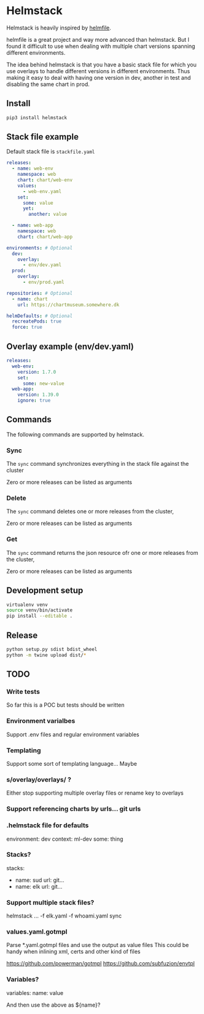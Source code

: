 # Helmstack

Helmstack is heavily inspired by [helmfile](https://github.com/roboll/helmfile).

helmfile is a great project and way more advanced than helmstack. But I found it difficult to use when dealing with multiple chart versions spanning different environments.

The idea behind helmstack is that you have a basic stack file for which you use overlays to handle different versions in different environments.
Thus making it easy to deal with having one version in dev, another in test and disabling the same chart in prod.

## Install
```bash
pip3 install helmstack
```

## Stack file example

Default stack file is `stackfile.yaml`
```yaml
releases:
  - name: web-env
    namespace: web
    chart: chart/web-env
    values:
      - web-env.yaml
    set:
      some: value
      yet:
        another: value

  - name: web-app
    namespace: web
    chart: chart/web-app

environments: # Optional
  dev:
    overlay:
      - env/dev.yaml
  prod:
    overlay:
      - env/prod.yaml

repositories: # Optional
  - name: chart
    url: https://chartmuseum.somewhere.dk

helmDefaults: # Optional
  recreatePods: true
  force: true
```

## Overlay example (env/dev.yaml)
```yaml
releases:
  web-env:
    version: 1.7.0
    set:
      some: new-value
  web-app:
    version: 1.39.0
    ignore: true
```

## Commands
The following commands are supported by helmstack.

### Sync
The ```sync``` command synchronizes everything in the stack file against the cluster

Zero or more releases can be listed as arguments

### Delete
The ```sync``` command deletes one or more releases from the cluster,

Zero or more releases can be listed as arguments


### Get
The ```sync``` command returns the json resource ofr one or more releases from the cluster,

Zero or more releases can be listed as arguments


## Development setup
```bash
virtualenv venv
source venv/bin/activate
pip install --editable .
```

## Release
```bash
python setup.py sdist bdist_wheel
python -m twine upload dist/*
```

## TODO

### Write tests
So far this is a POC but tests should be written

### Environment varialbes
Support .env files and regular environment variables

### Templating
Support some sort of templating language... Maybe

### s/overlay/overlays/ ?
Either stop supporting multiple overlay files or rename key to overlays

### Support referencing charts by urls... git urls

### .helmstack file for defaults
environment: dev
context: ml-dev
some: thing

### Stacks?
stacks:
 - name: sud
   url: git...
 - name: elk
   url: git...

### Support multiple stack files?
helmstack ... -f elk.yaml -f whoami.yaml sync

### values.yaml.gotmpl
Parse *.yaml.gotmpl files and use the output as value files
This could be handy when inlining xml, certs and other kind of files

https://github.com/powerman/gotmpl
https://github.com/subfuzion/envtpl

### Variables?
variables:
  name: value

And then use the above as ${name}?
